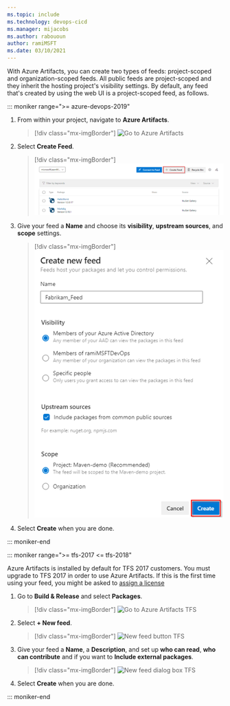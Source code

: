```yaml
---
ms.topic: include
ms.technology: devops-cicd
ms.manager: mijacobs
ms.author: rabououn
author: ramiMSFT
ms.date: 03/10/2021
---
```


With Azure Artifacts, you can create two types of feeds: project-scoped and organization-scoped feeds. All public feeds are project-scoped and they inherit the hosting project's visibility settings. By default, any feed that's created by using the web UI is a project-scoped feed, as follows.

::: moniker range=">= azure-devops-2019"

1. From within your project, navigate to **Azure Artifacts**.

   > [!div class="mx-imgBorder"] 
   > ![Go to Azure Artifacts](../media/goto-feed-hub-azure-devops-newnav.png)

1. Select **Create Feed**.

   > [!div class="mx-imgBorder"] 
   > ![New feed button](../media/new-feed-button-azure-devops-newnav.png)

1. Give your feed a **Name** and choose its **visibility**, **upstream sources**, and **scope** settings.

   > [!div class="mx-imgBorder"] 
   > ![New feed dialog box](../media/new-feed-dialog-azure-devops.png)

1. Select **Create** when you are done.

::: moniker-end

::: moniker range=">= tfs-2017 <= tfs-2018"

Azure Artifacts is installed by default for TFS 2017 customers. You must upgrade to TFS 2017 in order to use Azure Artifacts. If this is the first time using your feed, you might be asked to [assign a license](../start-using-azure-artifacts.md?preserve-view=true&view=tfs-2018#assign-licenses-in-tfs)

1. Go to **Build & Release** and select **Packages**.

   > [!div class="mx-imgBorder"] 
   > ![Go to Azure Artifacts TFS](../media/goto-feed-hub.png)

1. Select **+ New feed**.

   > [!div class="mx-imgBorder"] 
   > ![New feed button TFS](../media/new-feed-button.png)

1. Give your feed a **Name**, a **Description**, and set up **who can read**, **who can contribute** and if you want to **Include external packages**.

   > [!div class="mx-imgBorder"] 
   > ![New feed dialog box TFS](../media/new-feed-dialog-azure-tfs.png)

1. Select **Create** when you are done.

::: moniker-end
